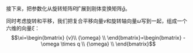 接下来，把参数化从旋转矩阵$R$扩展到刚体变换矩阵$\bar{g}$。

同时考虑旋转和平移，我们把复合平移向量$v$和旋转轴向量$\omega$写到一起，组成一个六维的向量$\xi$：
$$\xi=\begin{bmatrix}
{v}\\ 
{\omega} \\ 
\end{bmatrix}=\begin{bmatrix}
-\omega \times q \\ 
{\omega} \\ 
\end{bmatrix}$$